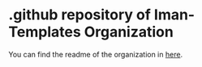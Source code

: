 # .github repository of Iman-Templates Organization

You can find the readme of the organization in [here](https://github.com/Iman-Templates/.github/blob/main/profile/README.md).
